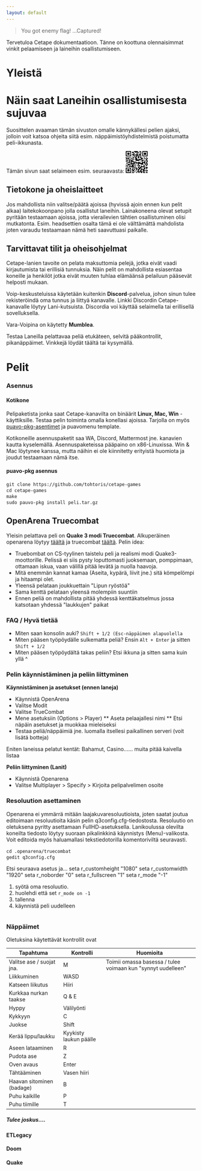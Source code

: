 ```yaml
---
layout: default
---
```

> You got enemy flag!
> ...Captured!

Tervetuloa Cetape dokumentaatioon. Tänne on koottuna olennaisimmat vinkit pelaamiseen ja laineihin osallistumiseen.

# Yleistä


# Näin saat Laneihin osallistumisesta sujuvaa

Suosittelen avaaman tämän sivuston omalle kännykällesi pelien ajaksi, jolloin voit katsoa ohjeita siitä esim. näppäimistöyhdistelmistä poistumatta peli-ikkunasta.

Tämän sivun saat selaimeen esim. seuraavasta: 
![Cetape_QR_Code](https://github.com/tohtoris/cetape-games/raw/gh-pages/cetape-games-qr.png)

## Tietokone ja oheislaitteet
Jos mahdollista niin valitse/päätä ajoissa (hyvissä ajoin ennen kun pelit alkaa) laitekokoonpano jolla osallistut laneihin. Lainakoneena olevat setupit pyritään testaamaan ajoissa, jotta vierailevien tähtien osallistuminen olisi mutkatonta. Esim. headsettien osalta tämä ei ole välttämättä mahdolista joten varaudu testaamaan nämä heti saavuttuasi paikalle.

## Tarvittavat tilit ja oheisohjelmat

Cetape-lanien tavoite on pelata maksuttomia pelejä, jotka eivät vaadi kirjautumista tai erillisiä tunnuksia. Näin pelit on mahdollista esiasentaa koneille ja henkilöt jotka eivät muuten tuhlaa elämäänsä pelailuun pääsevät helposti mukaan. 

Voip-keskusteluissa käytetään kuitenkin **Discord**-palvelua, johon sinun tulee rekisteröindä oma tunnus ja liittyä kanavalle. Linkki Discordin Cetape-kanavalle löytyy Lani-kutsuista. Discordia voi käyttää selaimella tai erillisellä sovelluksella.

Vara-Voipina on käytetty **Mumblea**.

Testaa Laneilla pelattavaa peliä etukäteen, selvitä pääkontrollit, pikanäppäimet. Vinkkejä löydät täältä tai kysymällä.

# Pelit

### Asennus

#### Kotikone 

Pelipaketista jonka saat Cetape-kanavilta on binäärit **Linux, Mac, Win** -käyttiksille. Testaa pelin toiminta omalla konellasi ajoissa. Tarjolla on myös [puavo-pkg-asentimet](https://github.com/tohtoris/cetape-games) ja puavomenu template.

Kotikoneille asennuspaketit saa WA, Discord, Mattermost jne. kanavien kautta kyselemällä. Asennuspaketeissa pääpaino on x86-Linuxissa. Win & Mac löytynee kanssa, mutta näihin ei ole kiinnitetty erityistä huomiota ja joudut testaamaan nämä itse.

#### puavo-pkg asennus
```
git clone https://github.com/tohtoris/cetape-games
cd cetape-games
make
sudo pauvo-pkg install peli.tar.gz
```

## OpenArena Truecombat

Yleisin pelattava peli on **Quake 3 modi Truecombat**. Alkuperäinen openarena löytyy [täältä](https://openarena.ws) ja truecombat [täältä](https://truecombat.com). Pelin idea:
* Truebombat on CS-tyylinen taistelu peli ja realismi modi Quake3-moottorille. Pelissä ei siis pysty loputtomasti juoksemaan, pomppimaan, ottamaan iskua, vaan välillä pitää levätä ja nuolla haavoja. 
* Mitä enemmän kannat kamaa (Aseita, kypärä, liivit jne.) sitä kömpelömpi ja hitaampi olet.
* Yleensä pelataan joukkuettain "Lipun ryöstöä"
* Sama kenttä pelataan yleensä molempiin suuntiin
* Ennen peliä on mahdollista pitää yhdessä kenttäkatselmus jossa katsotaan yhdessä "laukkujen" paikat

### FAQ / Hyvä tietää

* Miten saan konsolin auki? `Shift + 1/2 (Esc-näppäimen alapuolella`
* Miten pääsen työpöydälle sulkematta peliä? Ensin `Alt + Enter` ja sitten `Shift + 1/2`
* Miten pääsen työpöydältä takas peliin? Etsi ikkuna ja sitten sama kuin yllä ^ 

### Pelin käynnistäminen ja peliin liittyminen

**Käynnistäminen ja asetukset (ennen laneja)**
* Käynnistä OpenArena
* Valitse Modit
* Valitse TrueCombat
* Mene asetuksiin (Options > Player)
** Aseta pelaajallesi nimi
** Etsi näpäin asetukset ja muokkaa mieleiseksi
* Testaa peliä/näppäimiä jne. luomalla itsellesi paikallinen serveri (voit lisätä botteja)

Eniten laneissa pelatut kentät: Bahamut, Casino...... muita pitää kaivella listaa

**Peliin liittyminen (Lanit)**
* Käynnistä Openarena
* Valitse Multiplayer > Specify > Kirjoita pelipalvelimen osoite

### Resoluution asettaminen

Openarena ei ymmärrä mitään laajakuvaresoluutioista, joten saatat joutua editoimaan resoluutioita käsin pelin q3config.cfg-tiedostosta. Resoluutio on oletuksena pyritty asettamaan FullHD-asetuksella. Lanikoulussa olevilta koneilta tiedosto löytyy suoraan pikalinkkinä käynnistys (Menu)-valikosta. Voit editoida myös haluamallasi tekstiedotorilla komentoriviltä seuravasti.

```
cd .openarena/truecombat
gedit q3config.cfg
```
Etsi seuraava asetus ja...
seta r_customheight "1080"
seta r_customwidth "1920"
seta r_noborder "0"
seta r_fullscreen "1"
seta r_mode "-1"

1. syötä oma resoluutio. 
2. huolehdi että set `r_mode on -1`
3. tallenna
4. käynnistä peli uudelleen
```

```
### Näppäimet

Oletuksina käytettävät kontrollit ovat

| **Tapahtuma**             | **Kontrolli**          | **Huomioita**                                                |
|---------------------------|------------------------|--------------------------------------------------------------|
| Valitse ase / suojat jna. | M                      | Toimii omassa basessa / tulee voimaan kun "synnyt uudelleen" |
| Liikkuminen               | WASD                   |                                                              |
| Katseen liikutus          | Hiiri                  |                                                              |
| Kurkkaa nurkan taakse     | Q & E                  |                                                              |
| Hyppy                     | Välilyönti             |                                                              |
| Kykkyyn                   | C                      |                                                              |
| Juokse                    | Shift                  |                                                              |
| Kerää lippu/laukku        | Kyykisty laukun päälle |                                                              |
| Aseen lataaminen          | R                      |                                                              |
| Pudota ase                | Z                      |                                                              |
| Oven avaus                | Enter                  |                                                              |
| Tähtääminen               | Vasen hiiri            |                                                              |
| Haavan sitominen (badage) | B                      |                                                              |
| Puhu kaikille             | P                      |                                                              |
| Puhu tiimille             | T                      |                                                              |





##### Tulee joskus....

#### ETLegacy



#### Doom


#### Quake

